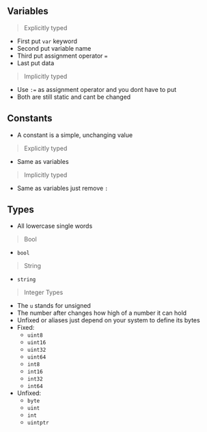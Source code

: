 ## Variables
> Explicitly typed

 * First put ```var``` keyword
 * Second put variable name
 * Third put assignment operator ```=```
 * Last put data  

> Implicitly typed   

  * Use ```:=``` as assignment operator and you dont have to put
  * Both are still static and cant be changed
## Constants
* A constant is a simple, unchanging value

> Explicitly typed  

  * Same as variables

> Implicitly typed

  * Same as variables just remove ```:```
## Types
* All lowercase single words

> Bool  

* ```bool```

> String  

  * ```string```

> Integer Types  

* The ```u``` stands for unsigned
* The number after changes how high of a number it can hold
* Unfixed or aliases just depend on your system to define its bytes
* Fixed:
  * ```uint8```
  * ```uint16```
  * ```uint32```
  * ```uint64```
  * ```int8```
  * ```int16```
  * ```int32```
  * ```int64```
* Unfixed:
  * ```byte```
  * ```uint```
  * ```int```
  * ```uintptr```
